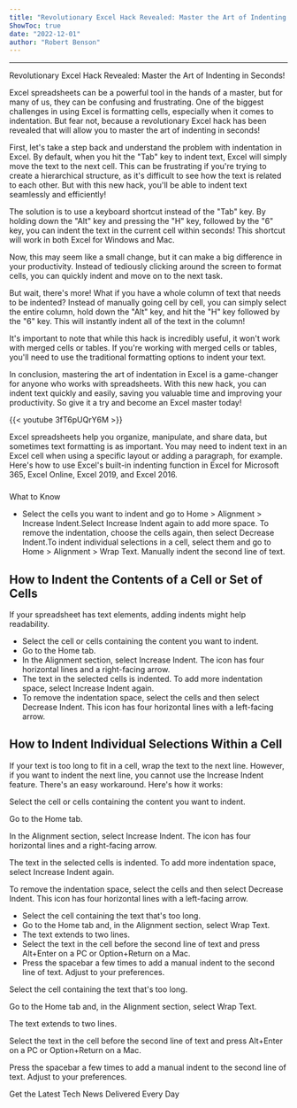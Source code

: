 ```yaml
---
title: "Revolutionary Excel Hack Revealed: Master the Art of Indenting in Seconds!"
ShowToc: true 
date: "2022-12-01"
author: "Robert Benson"
---
```

*****
Revolutionary Excel Hack Revealed: Master the Art of Indenting in Seconds!

Excel spreadsheets can be a powerful tool in the hands of a master, but for many of us, they can be confusing and frustrating. One of the biggest challenges in using Excel is formatting cells, especially when it comes to indentation. But fear not, because a revolutionary Excel hack has been revealed that will allow you to master the art of indenting in seconds!

First, let's take a step back and understand the problem with indentation in Excel. By default, when you hit the "Tab" key to indent text, Excel will simply move the text to the next cell. This can be frustrating if you're trying to create a hierarchical structure, as it's difficult to see how the text is related to each other. But with this new hack, you'll be able to indent text seamlessly and efficiently!

The solution is to use a keyboard shortcut instead of the "Tab" key. By holding down the "Alt" key and pressing the "H" key, followed by the "6" key, you can indent the text in the current cell within seconds! This shortcut will work in both Excel for Windows and Mac.

Now, this may seem like a small change, but it can make a big difference in your productivity. Instead of tediously clicking around the screen to format cells, you can quickly indent and move on to the next task.

But wait, there's more! What if you have a whole column of text that needs to be indented? Instead of manually going cell by cell, you can simply select the entire column, hold down the "Alt" key, and hit the "H" key followed by the "6" key. This will instantly indent all of the text in the column!

It's important to note that while this hack is incredibly useful, it won't work with merged cells or tables. If you're working with merged cells or tables, you'll need to use the traditional formatting options to indent your text.

In conclusion, mastering the art of indentation in Excel is a game-changer for anyone who works with spreadsheets. With this new hack, you can indent text quickly and easily, saving you valuable time and improving your productivity. So give it a try and become an Excel master today!

{{< youtube 3fT6pUQrY6M >}} 




Excel spreadsheets help you organize, manipulate, and share data, but sometimes text formatting is as important. You may need to indent text in an Excel cell when using a specific layout or adding a paragraph, for example. Here's how to use Excel's built-in indenting function in Excel for Microsoft 365, Excel Online, Excel 2019, and Excel 2016.

 
### 
What to Know
 
- Select the cells you want to indent and go to Home > Alignment > Increase Indent.Select Increase Indent again to add more space. To remove the indentation, choose the cells again, then select Decrease Indent.To indent individual selections in a cell, select them and go to Home > Alignment > Wrap Text. Manually indent the second line of text.

 
##   How to Indent the Contents of a Cell or Set of Cells  
 

If your spreadsheet has text elements, adding indents might help readability.

 
- Select the cell or cells containing the content you want to indent.
 - Go to the Home tab.
 - In the Alignment section, select Increase Indent. The icon has four horizontal lines and a right-facing arrow.
 - The text in the selected cells is indented. To add more indentation space, select Increase Indent again.
 - To remove the indentation space, select the cells and then select Decrease Indent. This icon has four horizontal lines with a left-facing arrow.

 
##   How to Indent Individual Selections Within a Cell  
 

If your text is too long to fit in a cell, wrap the text to the next line. However, if you want to indent the next line, you cannot use the Increase Indent feature. There's an easy workaround. Here's how it works:

 

Select the cell or cells containing the content you want to indent.

 

Go to the Home tab.

 

In the Alignment section, select Increase Indent. The icon has four horizontal lines and a right-facing arrow.

 

The text in the selected cells is indented. To add more indentation space, select Increase Indent again.

 

To remove the indentation space, select the cells and then select Decrease Indent. This icon has four horizontal lines with a left-facing arrow.

 
- Select the cell containing the text that's too long.
 - Go to the Home tab and, in the Alignment section, select Wrap Text.
 - The text extends to two lines.
 - Select the text in the cell before the second line of text and press Alt+Enter on a PC or Option+Return on a Mac.
 - Press the spacebar a few times to add a manual indent to the second line of text. Adjust to your preferences.

 

Select the cell containing the text that's too long.

 

Go to the Home tab and, in the Alignment section, select Wrap Text.

 

The text extends to two lines.

 

Select the text in the cell before the second line of text and press Alt+Enter on a PC or Option+Return on a Mac.

 

Press the spacebar a few times to add a manual indent to the second line of text. Adjust to your preferences.

 

Get the Latest Tech News Delivered Every Day





